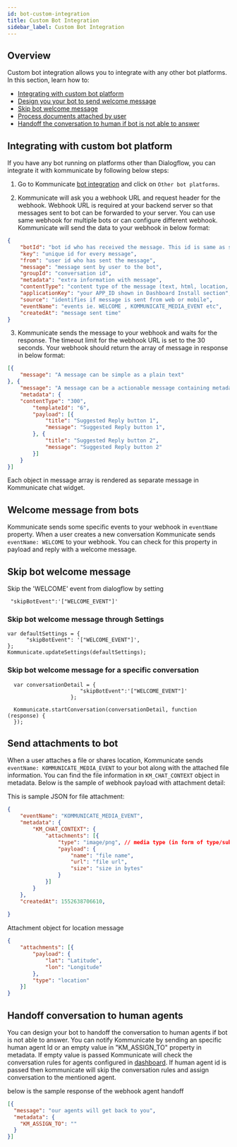 ```yaml
---
id: bot-custom-integration
title: Custom Bot Integration
sidebar_label: Custom Bot Integration
---
```


## Overview
Custom bot integration allows you to integrate with any other bot platforms. 
In this section, learn how to:

* [Integrating with custom bot platform](custom-bot-integration#integrating-with-custom-bot-platform)
* [Design you your bot to send welcome message](custom-bot-integration#welcome-message-from-bots)
* [Skip bot welcome message](custom-bot-integration#skip-bot-welcome-message)
* [Process documents attached by user](custom-bot-integration#send-attachments-to-bot)
* [Handoff the conversation to human if bot is not able to answer](custom-bot-integration#handoff-conversation-to-human-agents)

## Integrating with custom bot platform

If you have any bot running on platforms other than Dialogflow, you can integrate it with kommunicate by following below steps:
1. Go to Kommunicate [bot integration](https://dashboard.kommunicate.io/bot) and click on `Other bot platforms`.

2. Kommunicate will ask you a webhook URL and request header for the webhook. Webhook URL is required at your backend server so that messages sent to bot can be forwarded to your server. You can use same webhook for multiple bots or can configure different webhook. 
Kommunicate will send the data to your webhook in below format:

```json
{
	"botId": "bot id who has received the message. This id is same as shown in dashboard.",
	"key": "unique id for every message",
	"from": "user id who has sent the message",
	"message": "message sent by user to the bot",
	"groupId": "conversation id",
	"metadata": "extra information with message",
	"contentType": "content type of the message (text, html, location, etc)",
	"applicationKey": "your APP_ID shown in Dashboard Install section",
    "source": "identifies if message is sent from web or mobile",
    "eventName": "events ie. WELCOME , KOMMUNICATE_MEDIA_EVENT etc",
	"createdAt": "message sent time"
}
```
3.  Kommunicate sends the message to your webhook and waits for the response. The timeout limit for the webhook URL is set to the 30 seconds. Your webhook should return the array of message in response in below format:

```json
[{
	"message": "A message can be simple as a plain text" 
}, {
	"message": "A message can be a actionable message containing metadata",
	"metadata": {
    "contentType": "300",
        "templateId": "6",
        "payload": [{
            "title": "Suggested Reply button 1",
            "message": "Suggested Reply button 1",
        }, {
            "title": "Suggested Reply button 2",
            "message": "Suggested Reply button 2" 
        }]
	}
}]
```
Each object in message array is rendered as separate message in Kommunicate chat widget.

## Welcome message from bots

Kommunicate sends some specific events to your webhook in `eventName` property. When a user creates a new conversation Kommunicate sends `eventName: WELCOME` to your webhook. You can check for this property in payload and reply with a welcome message. 


## Skip bot welcome message

Skip the 'WELCOME' event from dialogflow by setting
```
 "skipBotEvent":'["WELCOME_EVENT"]'
```

### Skip bot welcome message through Settings

```
var defaultSettings = {
      "skipBotEvent": '["WELCOME_EVENT"]',
};
Kommunicate.updateSettings(defaultSettings);
```

### Skip bot welcome message for a specific conversation

```
  var conversationDetail = {
                       "skipBotEvent":'["WELCOME_EVENT"]'
                    };
		    
  Kommunicate.startConversation(conversationDetail, function (response) {
  });      
```


## Send attachments to bot

When a user attaches a file or shares location, Kommunicate sends `eventName: KOMMUNICATE_MEDIA_EVENT` to your bot along with the attached file information. You can find the file information in `KM_CHAT_CONTEXT` object in metadata.
Below is the sample of webhook payload with attachment detail:

This is sample JSON for file attachment:
```json
{
    "eventName": "KOMMUNICATE_MEDIA_EVENT",
	"metadata": {
		"KM_CHAT_CONTEXT": {
			"attachments": [{
				"type": "image/png", // media type (in form of type/subtype) . Use the regex 'type/*' to get the generic type
				"payload": {
					"name": "file name",
					"url": "file url",
					"size": "size in bytes"
				}
			}]
		}
	},
	"createdAt": 1552638706610,
	
}
```

Attachment object for location message

```json
{
	"attachments": [{
		"payload": {
			"lat": "Latitude",
			"lon": "Longitude"
		},
		"type": "location"
	}]
}
```

## Handoff conversation to human agents

You can design your bot to handoff the conversation to human agents if bot is not able to answer. You can notify Kommunicate by sending an specific human agent Id or an empty value in "KM_ASSIGN_TO" property in metadata. If empty value is passed Kommunicate will check the conversation rules for agents configured in [dashboard](https://dashboard.kommunicate.io/settings/conversation-rules "conversation rules in dashboard"). 
If human agent id is passed then kommunicate will skip the conversation rules and assign conversation to the mentioned agent.

below is the sample response of the webhook agent handoff
```json
[{
  "message": "our agents will get back to you",
  "metadata": {
    "KM_ASSIGN_TO": "" 
  }
}]
```

